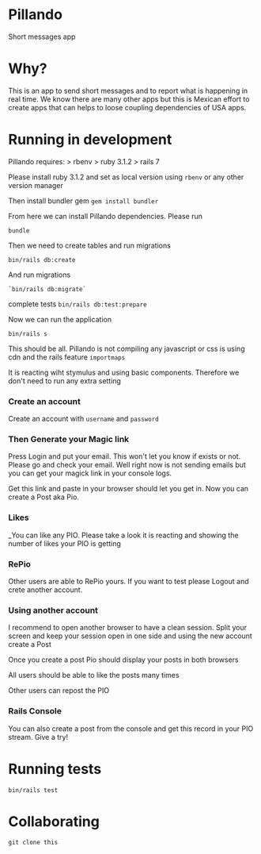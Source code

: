 # Pillando
Short messages app

# Why?

This is an app to send short messages and to report what is happening in real time. We know there are many other apps
but this is Mexican effort to create apps that can helps to loose coupling dependencies of USA apps.


# Running in development

  Pillando requires:
     > rbenv
     > ruby 3.1.2
     > rails 7

  Please install ruby 3.1.2 and set as local version using `rbenv` or any other
  version manager

  Then install bundler gem
    `gem install bundler`

  From here we can install Pillando dependencies. Please run

  `bundle`

  Then we need to create tables and run migrations

   `bin/rails db:create`

  And run migrations

    `bin/rails db:migrate`

  complete tests
     `bin/rails db:test:prepare`


Now we can run the application

   `bin/rails s`

This should be all. Pillando is not compiling any javascript or css is using
cdn and the rails feature `importmaps`

It is reacting wiht stymulus and using basic components. Therefore we don't
need to run any extra setting


### Create an account

  Create an account with `username` and `password`

### Then Generate your Magic link

  Press Login and put your email. This won't let you know if exists or not.
  Please go and check your email. Well right now is not sending emails but you
  can get your magick link in your console logs.

  Get this link and paste in your browser should let you get in. Now you can
  create a Post aka Pio.

### Likes

_You can like any PIO. Please take a look it is reacting and showing the number
of likes your PIO is getting


###  RePio


Other users are able to RePio yours. If you want to test please Logout and
crete another account.

### Using another account

I recommend to open another browser to have a clean session. Split your screen
and keep your session open in one side and using the new account create a Post

Once you create a post Pio should display your posts in both browsers

All users should be able to like the posts many times

Other users can repost the PIO

### Rails Console

You can also create a post from the console and get this record in your PIO
stream. Give a try!

# Running tests

  `bin/rails test`

# Collaborating

  `git clone this`


